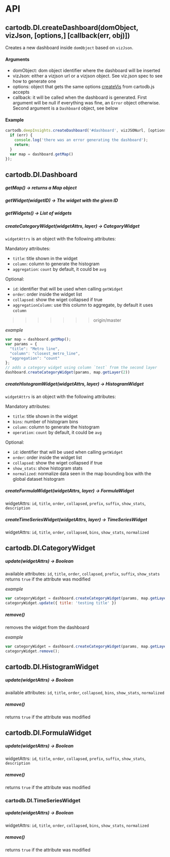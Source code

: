 # API

## cartodb.DI.createDashboard(domObject, vizJson, [options,] [callback(err, obj)])
Creates a new dashboard inside `domObject` based on `vizJson`.

#### Arguments
- domObject: dom object identifier where the dashboard will be inserted
- vizJson: either a vizjson url or a vizjson object. See viz.json spec to see how to generate one
- options: object that gets the same options [createVis](https://github.com/CartoDB/cartodb.js/blob/v4/doc/api_methods.md#cartodbcreatevis) from cartodb.js accepts
- callback: it will be called when the dashboard is generated. First argument will be null if
  everything was fine, an `Error` object otherwise. Second argument is a `Dashboard` object, see
  below

#### Example
```js
cartodb.deepInsights.createDashboard('#dashboard', vizJSONurl, [options], function(err, dashboard) {
  if (err) {
    console.log('there was an error generating the dashboard');
    return;
  }
  var map = dashboard.getMap()
});
```

## cartodb.DI.Dashboard

##### getMap() -> returns a Map object

##### getWidget(widgetID) -> The widget with the given ID

##### getWidgets() -> List of widgets

##### createCategoryWidget(widgetAttrs, layer) -> CategoryWidget

`widgetAttrs` is an object with the following attributes:

Mandatory attributes:
- `title`: title shown in the widget
- `column`: column to generate the histogram
- `aggregation`: `count` by default, it could be `avg`

Optional:
- `id`: identifier that will be used when calling `getWidget`
- `order`: order inside the widget list
- `collapsed`: show the wiget collapsed if true
- `aggregationColumn`: use this column to aggregate, by default it uses `column`
>>>>>>> origin/master

*example*
```js
var map = dashboard.getMap();
var params = {
  "title": "Metro line",
  "column": "closest_metro_line",
  "aggregation": "count"
};
// adds a category widget using column `test` from the second layer
dashboard.createCategoryWidget(params, map.getLayer(2))
```

##### createHistogramWidget(widgetAttrs, layer) -> HistogramWidget

`widgetAttrs` is an object with the following attributes:

Mandatory attributes:
- `title`: title shown in the widget
- `bins`: number of histogram bins
- `column`: column to generate the histogram
- `operation`: `count` by default, it could be `avg`

Optional:
- `id`: identifier that will be used when calling `getWidget`
- `order`: order inside the widget list
- `collapsed`: show the wiget collapsed if true
- `show_stats`: show histogram stats
- `normalized`: normalize data seen in the map bounding box with the global dataset histogram

##### createFormulaWidget(widgetAttrs, layer) -> FormulaWidget

widgetAttrs: `id`, `title`, `order`, `collapsed`, `prefix`, `suffix`, `show_stats`, `description`

##### createTimeSeriesWidget(widgetAttrs, layer) -> TimeSeriesWidget

widgetAttrs: `id`, `title`, `order`, `collapsed`, `bins`, `show_stats`, `normalized`

## cartodb.DI.CategoryWidget

##### update(widgetAttrs) -> Boolean
available attributes: `id`, `title`, `order`, `collapsed`, `prefix`, `suffix`, `show_stats`
returns `true` if the attribute was modified

*example*

```js
var categoryWidget = dashboard.createCategoryWidget(params, map.getLayer(2))
categoryWidget.update({ title: 'testing title' })
```

##### remove()
removes the widget from the dashboard

*example*

```js
var categoryWidget = dashboard.createCategoryWidget(params, map.getLayer(2));
categoryWidget.remove();
```

## cartodb.DI.HistogramWidget

##### update(widgetAttrs) -> Boolean
available attributes: `id`, `title`, `order`, `collapsed`, `bins`, `show_stats`, `normalized`

##### remove()
returns `true` if the attribute was modified


## cartodb.DI.FormulaWidget

##### update(widgetAttrs) -> Boolean
widgetAttrs: `id`, `title`, `order`, `collapsed`, `prefix`, `suffix`, `show_stats`, `description`

##### remove()
returns `true` if the attribute was modified


### cartodb.DI.TimeSeriesWidget

##### update(widgetAttrs) -> Boolean
widgetAttrs: `id`, `title`, `order`, `collapsed`, `bins`, `show_stats`, `normalized`

##### remove()
returns `true` if the attribute was modified
